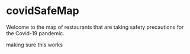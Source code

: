 # covidSafeMap
Welcome to the map of restaurants that are taking safety precautions for the Covid-19 pandemic.

making sure this works

